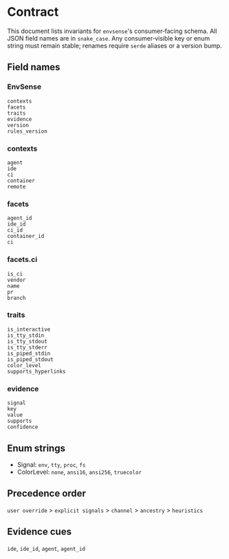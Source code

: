 # Contract

This document lists invariants for `envsense`'s consumer‑facing schema.
All JSON field names are in `snake_case`.  Any consumer‑visible key or enum
string must remain stable; renames require `serde` aliases or a version bump.

## Field names

### EnvSense
```
contexts
facets
traits
evidence
version
rules_version
```

### contexts
```
agent
ide
ci
container
remote
```

### facets
```
agent_id
ide_id
ci_id
container_id
ci
```

### facets.ci
```
is_ci
vendor
name
pr
branch
```

### traits
```
is_interactive
is_tty_stdin
is_tty_stdout
is_tty_stderr
is_piped_stdin
is_piped_stdout
color_level
supports_hyperlinks
```

### evidence
```
signal
key
value
supports
confidence
```

## Enum strings
- Signal: `env`, `tty`, `proc`, `fs`
- ColorLevel: `none`, `ansi16`, `ansi256`, `truecolor`

## Precedence order
`user override` > `explicit signals` > `channel` > `ancestry` > `heuristics`

## Evidence cues
`ide`, `ide_id`, `agent`, `agent_id`

